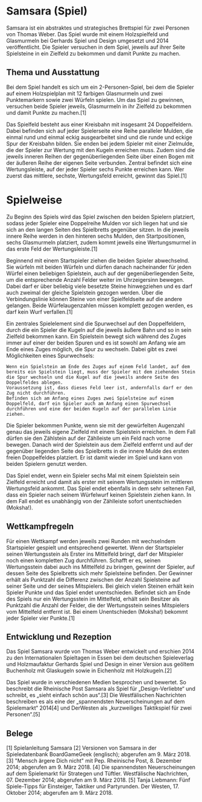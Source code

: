 # Samsara (Spiel)

Samsara ist ein abstraktes und strategisches Brettspiel für zwei Personen von Thomas Weber. 
Das Spiel wurde mit einem Holzspielfeld und Glasmurmeln bei Gerhards Spiel und Design umgesetzt und 2014 veröffentlicht. 
Die Spieler versuchen in dem Spiel, jeweils auf ihrer Seite Spielsteine in ein Zielfeld zu bekommen und damit Punkte zu machen. 

## Thema und Ausstattung

Bei dem Spiel handelt es sich um ein 2-Personen-Spiel, 
bei dem die Spieler auf einem Holzspielplan mit 12 farbigen Glasmurmeln und zwei Punktemarkern sowie zwei Würfeln spielen. 
Um das Spiel zu gewinnen, versuchen beide Spieler jeweils, Glasmurmeln in ihr Zielfeld zu bekommen und damit Punkte zu machen.[1]

Das Spielfeld besteht aus einer Kreisbahn mit insgesamt 24 Doppelfeldern. 
Dabei befinden sich auf jeder Spielerseite eine Reihe paralleler Mulden, 
die einmal rund und einmal eckig ausgearbeitet sind und die runde und eckige Spur der Kreisbahn bilden. 
Sie enden bei jedem Spieler mit einer Zielmulde, 
die der Spieler zur Wertung mit den Kugeln erreichen muss. 
Zudem sind die jeweils inneren Reihen der gegenüberliegenden Seite über einen Bogen mit der äußeren Reihe der eigenen Seite verbunden. 
Zentral befindet sich eine Wertungsleiste, auf der jeder Spieler sechs Punkte erreichen kann. 
Wer zuerst das mittlere, sechste, Wertungsfeld erreicht, gewinnt das Spiel.[1] 


# Spielweise

Zu Beginn des Spiels wird das Spiel zwischen den beiden Spielern platziert, sodass jeder Spieler eine Doppelreihe Mulden vor sich liegen hat und sie sich an den langen Seiten des Spielbretts gegenüber sitzen. 
In die jeweils innere Reihe werden in den hinteren sechs Mulden, den Startpositionen, sechs Glasmurmeln platziert, zudem kommt jeweils eine Wertungsmurmel in das erste Feld der Wertungsleiste.[1]

Beginnend mit einem Startspieler ziehen die beiden Spieler abwechselnd.
Sie würfeln mit beiden Würfeln und dürfen danach nacheinander für jeden Würfel einen beliebigen Spielstein, auch auf der gegenüberliegenden Seite, um die entsprechende Anzahl Felder weiter im Uhrzeigersinn bewegen.
Dabei darf er über beliebig viele besetzte Steine hinwegziehen und es darf auch zweimal der gleiche Spielstein gezogen werden.
Über die Verbindungslinie können Steine von einer Spielfeldseite auf die andere gelangen.
Beide Würfelaugenzahlen müssen komplett gezogen werden, es darf kein Wurf verfallen.[1]

Ein zentrales Spielelement sind die Spurwechsel auf den Doppelfeldern, durch die ein Spieler die Kugeln auf die jeweils äußere Bahn und so in sein Zielfeld bekommen kann. 
Ein Spielstein bewegt sich während des Zuges immer auf einer der beiden Spuren und es ist sowohl am Anfang wie am Ende eines Zuges möglich, die Spur zu wechseln. 
Dabei gibt es zwei Möglichkeiten eines Spurwechsels:

    Wenn ein Spielstein am Ende des Zuges auf einem Feld landet, auf dem bereits ein Spielstein liegt, muss der Spieler mit dem ziehenden Stein die Spur wechseln und die Kugel auf die jeweils andere Seite des Doppelfeldes ablegen. 
    Voraussetzung ist, dass dieses Feld leer ist, andernfalls darf er den Zug nicht durchführen.
    Befinden sich am Anfang eines Zuges zwei Spielsteine auf einem Doppelfeld, darf ein Spieler auch am Anfang einen Spurwechsel durchführen und eine der beiden Kugeln auf der parallelen Linie ziehen.

Die Spieler bekommen Punkte, wenn sie mit der gewürfelten Augenzahl genau das jeweils eigene Zielfeld mit einem Spielstein erreichen. 
In dem Fall dürfen sie den Zählstein auf der Zählleiste um ein Feld nach vorne bewegen.
Danach wird der Spielstein aus dem Zielfeld entfernt und auf der gegenüber liegenden Seite des Spielbretts in die innere Mulde des ersten freien Doppelfeldes platziert. Er ist damit wieder im Spiel und kann von beiden Spielern genutzt werden.

Das Spiel endet, wenn ein Spieler sechs Mal mit einem Spielstein sein Zielfeld erreicht und damit als erster mit seinem Wertungsstein im mittleren Wertungsfeld ankommt. Das Spiel endet ebenfalls in dem sehr seltenen Fall, dass ein Spieler nach seinem Würfelwurf keinen Spielstein ziehen kann. 
In dem Fall endet es unabhängig von der Zählleiste sofort unentschieden (Moksha!).

## Wettkampfregeln

Für einen Wettkampf werden jeweils zwei Runden mit wechselndem Startspieler gespielt und entsprechend gewertet. Wenn der Startspieler seinen Wertungsstein als Erster ins Mittelfeld bringt, darf der Mitspieler noch einen kompletten Zug durchführen. 
Schafft er es, seinen Wertungsstein dabei auch ins Mittelfeld zu bringen, gewinnt der Spieler, auf dessen Seite des Spielbretts sich mehr Spielsteine befinden. 
Der Gewinner erhält als Punktzahl die Differenz zwischen der Anzahl Spielsteine auf seiner Seite und der seines Mitspielers. 
Bei gleich vielen Steinen erhält kein Spieler Punkte und das Spiel endet unentschieden. 
Befindet sich am Ende des Spiels nur ein Wertungsstein im Mittelfeld, erhält sein Besitzer als Punktzahl die Anzahl der Felder, die der Wertungsstein seines Mitspielers vom Mittelfeld entfernt ist. 
Bei einem Unentschieden (Moksha!) bekommt jeder Spieler vier Punkte.[1]

## Entwicklung und Rezeption

Das Spiel Samsara wurde von Thomas Weber entwickelt und erschien 2014 zu den Internationalen Spieltagen in Essen bei dem deutschen Spieleverlag und Holzmaufaktur Gerhards Spiel und Design in einer Version aus geöltem Buchenholz mit Glaskugeln sowie in Eichenholz mit Holzkugeln.[2]

Das Spiel wurde in verschiedenen Medien besprochen und bewertet. So beschreibt die Rheinische Post Samsara als Spiel für „Design-Verliebte“ und schreibt, es „sieht einfach schön aus“.[3] 
Die Westfälischen Nachrichten beschreiben es als eine der „spannendsten Neuerscheinungen auf dem Spielemarkt“ 2014[4] und DerWesten als „kurzweiliges Taktikspiel für zwei Personen“.[5]

## Belege
[1] Spielanleitung Samsara
[2] Versionen von Samsara in der Spieledatenbank BoardGameGeek (englisch); abgerufen am 9. März 2018.
[3] "Mensch ärgere Dich nicht" mit Pep. Rheinische Post, 8. Dezember 2014; abgerufen am 9. März 2018.
[4] Die spannendsten Neuerscheinungen auf dem Spielemarkt für Strategen und Tüftler. Westfälische Nachrichten, 07. Dezember 2014; abgerufen am 9. März 2018.
[5] Tanja Liebmann: Fünf Spiele-Tipps für Einsteiger, Taktiker und Partyrunden. Der Westen, 17. Oktober 2014; abgerufen am 9. März 2018.